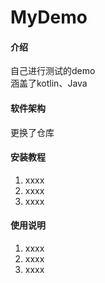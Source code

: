 # MyDemo

#### 介绍
自己进行测试的demo  
涵盖了kotlin、Java  

#### 软件架构
更换了仓库


#### 安装教程

1.  xxxx
2.  xxxx
3.  xxxx

#### 使用说明

1.  xxxx
2.  xxxx
3.  xxxx